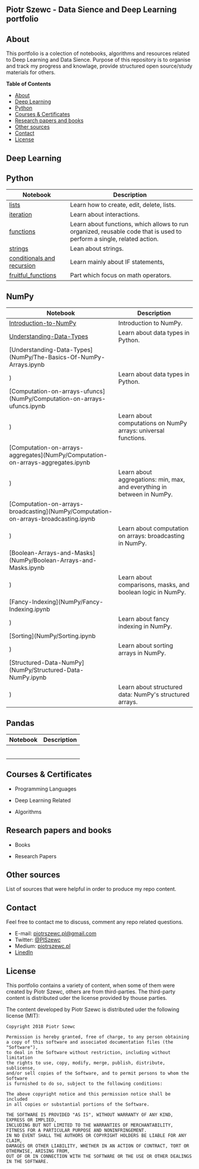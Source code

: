 
## Piotr Szewc - Data Sience and Deep Learning portfolio

## About

This portfolio is a colection of notebooks, algorithms and resources related to Deep Learning and Data Sience. Purpose of this repository is to organise and track my progress and knowlage, provide structured open source/study materials for others.

**Table of Contents**

- [About](#About)
- [Deep Learning](#Deep-Learning)
- [Python](#Python)
- [Courses & Certificates](#Courses-&-Certificates)
- [Research papers and books](#Research-papers-and-books)
- [Other sources](#Other-sources)
- [Contact](#Contact)
- [License](#License)

## Deep Learning

## Python

| Notebook                                                     | Description                                                  |
| ------------------------------------------------------------ | ------------------------------------------------------------ |
| [lists](python/list.ipynb)                                   | Learn how to create, edit, delete, lists.                    |
| [iteration](python/iteration.ipynb)                          | Learn about interactions.                                    |
| [functions](/python/functions.ipynb)                         | Learn about functions,  which allows to run organized, reusable code that is used to perform a single, related action. |
| [strings](/python/strings.ipynb)                             | Lean about strings.                                          |
| [conditionals and recursion](/python/conditionals_and_recursion.ipynb) | Learn mainly about IF statements,                            |
| [fruitful_functions](python/fruitful_functions.ipynb)        | Part which focus on math operators.                          |

## NumPy

| Notebook                                                     | Description                                                  |
| ------------------------------------------------------------ | ------------------------------------------------------------ |
| [Introduction-to-NumPy](NumPy/Introduction-to-NumPy.ipynb)   | Introduction to NumPy.                                       |
| [Understanding-Data-Types](NumPy/Understanding-Data-Types.ipynb) | Learn about data types in Python.                            |
| [Understanding-Data-Types](NumPy/The-Basics-Of-NumPy-Arrays.ipynb
) | Learn about data types in Python.                            |
| [Computation-on-arrays-ufuncs](NumPy/Computation-on-arrays-ufuncs.ipynb
) | Learn about computations on NumPy arrays: universal   functions. |
| [Computation-on-arrays-aggregates](NumPy/Computation-on-arrays-aggregates.ipynb
) | Learn about aggregations: min, max, and everything in   between in NumPy. |
| [Computation-on-arrays-broadcasting](NumPy/Computation-on-arrays-broadcasting.ipynb
) | Learn about computation on arrays: broadcasting in NumPy.    |
| [Boolean-Arrays-and-Masks](NumPy/Boolean-Arrays-and-Masks.ipynb
) | Learn about comparisons, masks, and boolean logic in NumPy.  |
| [Fancy-Indexing](NumPy/Fancy-Indexing.ipynb
)                 | Learn about fancy indexing in NumPy.                         |
| [Sorting](NumPy/Sorting.ipynb
)                               | Learn about sorting arrays in NumPy.                         |
| [Structured-Data-NumPy](NumPy/Structured-Data-NumPy.ipynb
)   | Learn about structured data: NumPy's structured arrays.      |

## Pandas

| Notebook | Description |
| -------- | ----------- |
|          |             |
|          |             |
|          |             |
|          |             |
|          |             |
|          |             |

## Courses & Certificates

- Programming Languages


- Deep Learning Related


- Algorithms


## Research papers and books

- Books

- Research Papers

## Other sources

List of sources that were helpful in order to produce my repo content.

## Contact

Feel free to contact me to discuss, comment any repo related questions.
- E-mail: piotrszewc.pl@gmail.com
- Twitter: [@PlSzewc](https://twitter.com/PlSzewc/)
- Medium: [piotrszewc.pl](https://www.linkedin.com/in/piotr-szewc-9a3a4b117/)
- [LinedIn](https://www.linkedin.com/in/piotr-szewc-9a3a4b117/)

## License
This portfolio contains a variety of content, when some of them were created by Piotr Szewc, others are from third-parties. The third-party content is distributed uder the license provided by thouse parties.

The content developed by Piotr Szewc is distributed uder the following license (MIT):

	Copyright 2018 Piotr Szewc
	
	Permission is hereby granted, free of charge, to any person obtaining
	a copy of this software and associated documentation files (the "Software"),
	to deal in the Software without restriction, including without limitation
	the rights to use, copy, modify, merge, publish, distribute, sublicense,
	and/or sell copies of the Software, and to permit persons to whom the Software
	is furnished to do so, subject to the following conditions:
	
	The above copyright notice and this permission notice shall be included 
	in all copies or substantial portions of the Software.
	
	THE SOFTWARE IS PROVIDED "AS IS", WITHOUT WARRANTY OF ANY KIND, EXPRESS OR IMPLIED, 
	INCLUDING BUT NOT LIMITED TO THE WARRANTIES OF MERCHANTABILITY, 
	FITNESS FOR A PARTICULAR PURPOSE AND NONINFRINGEMENT. 
	IN NO EVENT SHALL THE AUTHORS OR COPYRIGHT HOLDERS BE LIABLE FOR ANY CLAIM, 
	DAMAGES OR OTHER LIABILITY, WHETHER IN AN ACTION OF CONTRACT, TORT OR OTHERWISE, ARISING FROM, 
	OUT OF OR IN CONNECTION WITH THE SOFTWARE OR THE USE OR OTHER DEALINGS IN THE SOFTWARE.